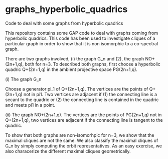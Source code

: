 # graphs_hyperbolic_quadrics
Code to deal with some graphs from hyperbolic quadrics

This repository contains some GAP code to deal with graphs coming from hyperbolic quadrics. This code has been used to investigate cliques of a particular graph in order to show that it is non isomorphic to a co-spectral graph. 

There are two graphs involved, (i) the graph G_n and (2), the graph NO+(2n+1,q), both for n=3. To described both graphs, first choose a hyperbolic quadric Q+(2n+1,q) in the ambient projective space PG(2n+1,q). 

(i) The graph G_n 

Choose a generator pi_1 of Q+(2n+1,q). The vertices are the points of Q+(2n+1,q) not in pi1. Two vertices are adjacent if (1) the connecting line is a secant to the quadric or (2) the connecting line is contained in the quadric and meets pi1 in a point. 

(ii) The graph NO+(2n+1,q). The vertices are the points of PG(2n+1,q) not in Q+(2n+1,q), two vertices are adjacent if the connecting line is tangent to the quadric. 

To show that both graphs are non-isomorhpic for n=3, we show that the maximal cliques are not the same. We also classify the maximal cliques of G_n by simply computing the orbit representatives. As an easy exercise, we also characerize the different maximal cliques geometrically. 
